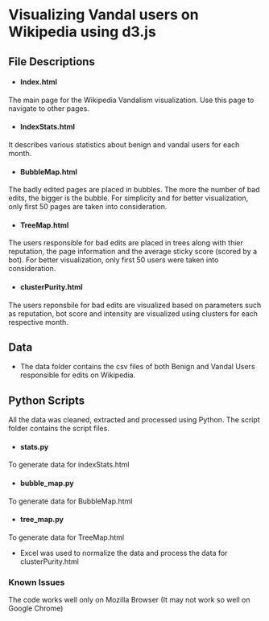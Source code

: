 
# Visualizing Vandal users on Wikipedia using d3.js

## File Descriptions
* #### Index.html 
The main page for the Wikipedia Vandalism visualization. Use this page to navigate to other pages.

* #### IndexStats.html
It describes various statistics about benign and vandal users for each month.

* #### BubbleMap.html
The badly edited pages are placed in bubbles. The more the number of bad edits, the bigger is the bubble. For simplicity and for better visualization, only first 50 pages are taken into consideration.

* #### TreeMap.html
The users responsible for bad edits are placed in trees along with thier reputation, the page information and the average sticky score (scored by a bot). For better visualization, only first 50 users were taken into consideration.

* #### clusterPurity.html
The users reponsbile for bad edits are visualized based on parameters such as reputation, bot score and intensity are visualized using clusters for each respective month.

## Data
* The data folder contains the csv files of both Benign and Vandal Users responsible for edits on Wikipedia.

## Python Scripts
All the data was cleaned, extracted and processed using Python. The script folder contains the script files.

* #### stats.py
To generate data for indexStats.html

* #### bubble_map.py
To generate data for BubbleMap.html

* #### tree_map.py  
To generate data for TreeMap.html

* Excel was used to normalize the data and process the data for clusterPurity.html

### Known Issues
The code works well only on Mozilla Browser (It may not work so well on Google Chrome)
